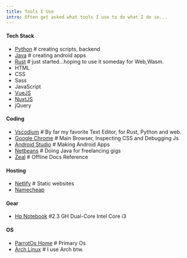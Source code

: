 ```yaml
---
title: Tools I Use
intro: Often get asked what tools I use to do what I do so...
---
```


#### Tech Stack

- [Python](https://docs.python.org/3/) # creating scripts, backend
- [Java](https://docs.oracle.com/en/java/) # creating android apps
- [Rust](https://www.rust-lang.org/) # just started...hoping to use it someday for Web,Wasm.
- HTML
- CSS
- Sass
- JavaScript
- [VueJS](https://vuejs.org/)
- [NuxtJS](https://nuxtjs.org/)
- jQuery

#### Coding

- [Vscodium](https://vscodium.com/) # By far my favorite Text Editor, for Rust, Python and web.
- [Google Chrome](https://www.google.com/chrome/) # Main Browser, Inspecting CSS and Debugging Js
- [Android Studio](https://developer.android.com/studio) # Making Android Apps
- [Netbeans](https://netbeans.org/) # Doing Java for freelancing gigs
- [Zeal](https://zealdocs.org/) # Offline Docs Reference

#### Hosting

- [Netlify](https://www.netlify.com/) # Static websites
- [Namecheap](https://www.namecheap.com/)

#### Gear

- [Hp Notebook](https://support.hp.com/us-en/product/hp-15-ay000-notebook-pc-series/10862300/model/12261594) #2.3 GH Dual-Core Intel Core i3

#### OS

- [ParrotOs Home](https://parrotlinux.org/) # Primary Os
- [Arch Linux](https://www.archlinux.org/) # I use Arch btw.
